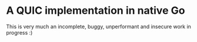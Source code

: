 # A QUIC implementation in native Go

This is very much an incomplete, buggy, unperformant and insecure work in progress :)
